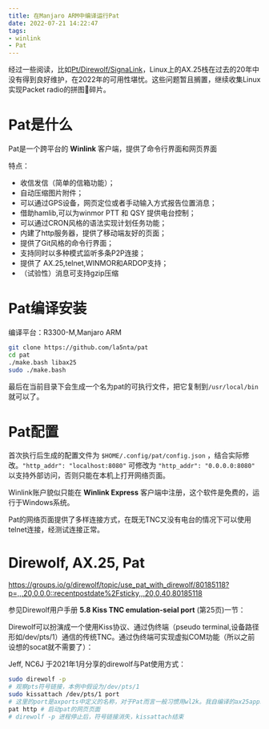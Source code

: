 ```yaml
---
title: 在Manjaro ARM中编译运行Pat
date: 2022-07-21 14:22:47
tags:
- winlink
- Pat
---
```

经过一些阅读，比如[Pt/Direwolf/SignaLink](https://groups.google.com/g/pat-users/c/tY1b15MD7ZM)，Linux上的AX.25栈在过去的20年中没有得到良好维护，在2022年的可用性堪忧。这些问题暂且搁置，继续收集Linux实现Packet radio的拼图🧩碎片。

# Pat是什么
Pat是一个跨平台的 **Winlink** 客户端，提供了命令行界面和网页界面

特点：

* 收信发信（简单的信箱功能）；
* 自动压缩图片附件；
* 可以通过GPS设备，网页定位或者手动输入方式报告位置消息；
* 借助hamlib,可以为winmor PTT 和 QSY 提供电台控制；
* 可以通过CRON风格的语法实现计划任务功能；
* 内建了http服务器，提供了移动端友好的页面；
* 提供了Git风格的命令行界面；
* 支持同时以多种模式监听多条P2P连接；
* 提供了 AX.25,telnet,WINMOR和ARDOP支持；
* （试验性）消息可支持gzip压缩

# Pat编译安装
编译平台：R3300-M,Manjaro ARM
```bash
git clone https://github.com/la5nta/pat
cd pat
./make.bash libax25
sudo ./make.bash
```
最后在当前目录下会生成一个名为pat的可执行文件，把它复制到`/usr/local/bin`就可以了。

# Pat配置
首次执行后生成的配置文件为 `$HOME/.config/pat/config.json` ，结合实际修改。`"http_addr": "localhost:8080"` 可修改为 `"http_addr": "0.0.0.0:8080"` 以支持外部访问，否则只能在本机上打开网络页面。

Winlink账户貌似只能在 **Winlink Express** 客户端中注册，这个软件是免费的，运行于Windows系统。

Pat的网络页面提供了多样连接方式，在既无TNC又没有电台的情况下可以使用telnet连接，经测试连接正常。

# Direwolf, AX.25, Pat

https://groups.io/g/direwolf/topic/use_pat_with_direwolf/80185118?p=,,,20,0,0,0::recentpostdate%2Fsticky,,,20,0,40,80185118

参见Direwolf用户手册 **5.8 Kiss TNC emulation-seial port** (第25页)一节：

Direwolf可以扮演成一个使用Kiss协议、通过伪终端（pseudo terminal,设备路径形如/dev/pts/1）通信的传统TNC。通过伪终端可实现虚拟COM功能（所以之前设想的socat就不需要了）：



Jeff, NC6J 于2021年1月分享的direwolf与Pat使用方式：
```bash
sudo direwolf -p 
# 观察pts符号链接，本例中假设为/dev/pts/1
sudo kissattach /dev/pts/1 port
# 这里的port是axports中定义的名称，对于Pat而言一般习惯用wl2k。我自编译的ax25apps,ax25tools,libax25不知为何没有将这些配置文件复制到指定位置。（axports复制到/usr/local/etc/ax25，自编译安装的kissattach在这里读取axports，而非 /etc/ax25）
pat http # 启动pat的网页页面
# direwolf -p 进程停止后，符号链接消失，kissattach结束
```
